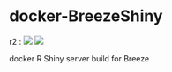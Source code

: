 # docker-BreezeShiny

r2 : 
[![](https://images.microbadger.com/badges/image/fimm/shiny.svg)](https://microbadger.com/images/fimm/shiny "Get your own image badge on microbadger.com")
[![](https://images.microbadger.com/badges/version/fimm/shiny.svg)](https://microbadger.com/images/fimm/shiny "Get your own version badge on microbadger.com")

docker R Shiny server build for Breeze
